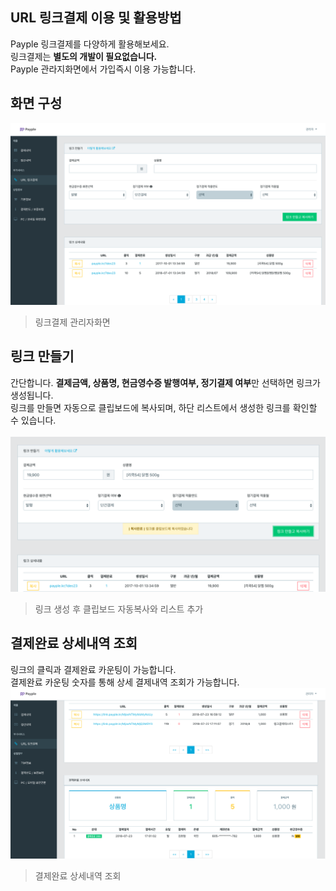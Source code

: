 ## URL 링크결제 이용 및 활용방법 
Payple 링크결제를 다양하게 활용해보세요.<br>
링크결제는 **별도의 개발이 필요없습니다.** <br>
Payple 관라지화면에서 가입즉시 이용 가능합니다.<br> 

## 화면 구성 
![링크결제 관리자화면](img/link_main.png "링크결제 관리자화면")
>링크결제 관리자화면

## 링크 만들기 
간단합니다. **결제금액, 상품명, 현금영수증 발행여부, 정기결제 여부**만 선택하면 링크가 생성됩니다.<br>
링크를 만들면 자동으로 클립보드에 복사되며, 하단 리스트에서 생성한 링크를 확인할 수 있습니다. <br><br> 
![링크만들기](img/link_makeLink.png "링크만들기")
>링크 생성 후 클립보드 자동복사와 리스트 추가 

## 결제완료 상세내역 조회 
링크의 클릭과 결제완료 카운팅이 가능합니다.    
결제완료 카운팅 숫자를 통해 상세 결제내역 조회가 가능합니다. 
![결제완료 상세](img/link_detail.png "결제완료 상세")
>결제완료 상세내역 조회 
